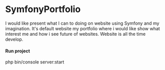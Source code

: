 # SymfonyPortfolio
I would like present what I can to doing on website using Symfony and my imagination. It's default website my portfolio where i would like show what interest me and how i see future of websites. Website is all the time develop.

#### Run project
php bin/console server:start
